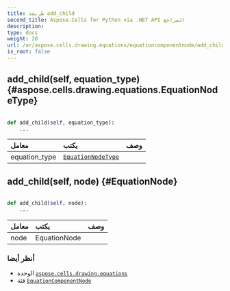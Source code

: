 ```yaml
---
title: طريقة add_child
second_title: Aspose.Cells for Python via .NET API المراجع
description:
type: docs
weight: 20
url: /ar/aspose.cells.drawing.equations/equationcomponentnode/add_child/
is_root: false
---
```

##  add_child(self, equation_type) {#aspose.cells.drawing.equations.EquationNodeType}




```python

def add_child(self, equation_type):
    ...
```


| معامل| يكتب| وصف|
| :- | :- | :- |
| equation_type | [`EquationNodeType`](/cells/python-net/ar/aspose.cells.drawing.equations/equationnodetype) |  |


##  add_child(self, node) {#EquationNode}




```python

def add_child(self, node):
    ...
```


| معامل| يكتب| وصف|
| :- | :- | :- |
| node | EquationNode |  |



###  أنظر أيضا
* الوحدة [`aspose.cells.drawing.equations`](../../)
* فئة [`EquationComponentNode`](/cells/python-net/ar/aspose.cells.drawing.equations/equationcomponentnode)
